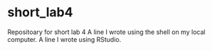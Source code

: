 # short_lab4
Repositoary for short lab 4
A line I wrote using the shell on my local computer.
A line I wrote using RStudio.
